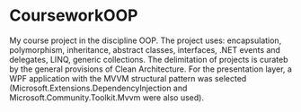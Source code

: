 # CourseworkOOP

My course project in the discipline OOP. 
The project uses: encapsulation, polymorphism, inheritance, abstract classes, interfaces, .NET events and delegates, LINQ, generic collections.
The delimitation of projects is curateb by the general provisions of Clean Architecture. 
For the presentation layer, a WPF application with the MVVM structural pattern was selected (Microsoft.Extensions.DependencyInjection and Microsoft.Community.Toolkit.Mvvm were also used).
